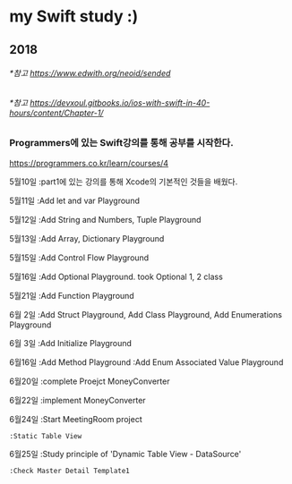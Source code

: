 # my Swift study :)
## 2018

###### *참고 <https://www.edwith.org/neoid/sended>

###### *참고 <https://devxoul.gitbooks.io/ios-with-swift-in-40-hours/content/Chapter-1/>
### Programmers에 있는 Swift강의를 통해 공부를 시작한다.
 <https://programmers.co.kr/learn/courses/4>

5월10일	:part1에 있는 강의를 통해 Xcode의 기본적인 것들을 배웠다.

5월11일	:Add let and var Playground

5월12일	:Add String and Numbers, Tuple Playground

5월13일	:Add Array, Dictionary Playground

5월15일	:Add Control Flow Playground

5월16일	:Add Optional Playground. took Optional 1, 2 class

5월21일	:Add Function Playground

6월 2일	:Add Struct Playground, Add Class Playground, Add Enumerations Playground

6월 3일	:Add Initialize Playground

6월16일	:Add Method Playground
	:Add Enum Associated Value Playground

6월20일 :complete Proejct MoneyConverter

6월22일 :implement MoneyConverter

6월24일 :Start MeetingRoom project
	 
	:Static Table View

6월25일 :Study principle of 'Dynamic Table View - DataSource'

	:Check Master Detail Template1

